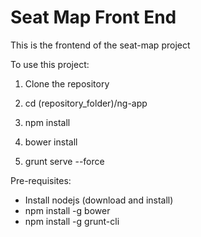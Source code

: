 # Seat Map Front End

This is the frontend of the seat-map project

To use this project:

1) Clone the repository

2) cd (repository_folder)/ng-app

3) npm install

4) bower install

5) grunt serve --force

Pre-requisites:
- Install nodejs (download and install)
- npm install -g bower
- npm install -g grunt-cli